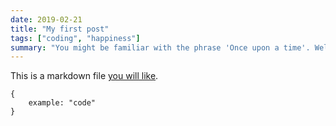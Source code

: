 ```yaml
---
date: 2019-02-21
title: "My first post"
tags: ["coding", "happiness"]
summary: "You might be familiar with the phrase 'Once upon a time'. Well, once upon a time I was building a new website for myself, and things didn't work out quite how I imagined. Here are my top 5 gotcha's on building my own site."
---
```


This is a markdown file [you will like](http://google.com).

```
{
    example: "code"
}

```